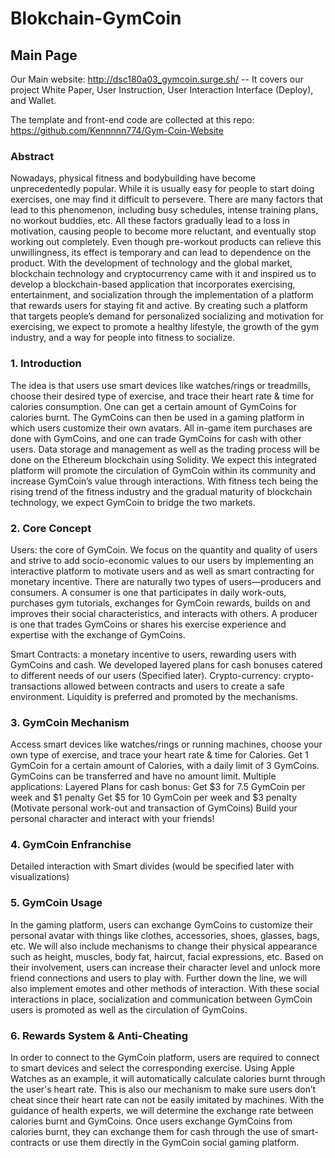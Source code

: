# Blokchain-GymCoin

## Main Page
Our Main website: http://dsc180a03_gymcoin.surge.sh/ -- It covers our project White Paper, User Instruction, User Interaction Interface (Deploy), and Wallet.

The template and front-end code are collected at this repo: https://github.com/Kennnnn774/Gym-Coin-Website

### Abstract

Nowadays, physical fitness and bodybuilding have become unprecedentedly popular. While it is usually easy for people to start doing exercises, one may find it difficult to persevere. There are many factors that lead to this phenomenon, including busy schedules, intense training plans, no workout buddies, etc. All these factors gradually lead to a loss in motivation, causing people to become more reluctant, and eventually stop working out completely. Even though pre-workout products can relieve this unwillingness, its effect is temporary and can lead to dependence on the product. With the development of technology and the global market, blockchain technology and cryptocurrency came with it and inspired us to develop a blockchain-based application that incorporates exercising, entertainment, and socialization through the implementation of a platform that rewards users for staying fit and active. By creating such a platform that targets people’s demand for personalized socializing and motivation for exercising, we expect to promote a healthy lifestyle, the growth of the gym industry, and a way for people into fitness to socialize.


### 1. Introduction 
The idea is that users use smart devices like watches/rings or treadmills, choose their desired type of exercise, and trace their heart rate & time for calories consumption. One can get a certain amount of GymCoins for calories burnt. The GymCoins can then be used in a gaming platform in which users customize their own avatars. All in-game item purchases are done with GymCoins, and one can trade GymCoins for cash with other users. Data storage and management as well as the trading process will be done on the Ethereum blockchain using Solidity. We expect this integrated platform will promote the circulation of GymCoin within its community and increase GymCoin’s value through interactions. With fitness tech being the rising trend of the fitness industry and the gradual maturity of blockchain technology, we expect GymCoin to bridge the two markets. 


### 2. Core Concept
Users: the core of GymCoin. We focus on the quantity and quality of users and strive to add socio-economic values to our users by implementing an interactive platform to motivate users and as well as smart contracting for monetary incentive. There are naturally two types of users—producers and consumers. A consumer is one that participates in daily work-outs, purchases gym tutorials, exchanges for GymCoin rewards, builds on and improves their social characteristics, and interacts with others. A producer is one that trades GymCoins or shares his exercise experience and expertise with the exchange of GymCoins. 

Smart Contracts: a monetary incentive to users, rewarding users with GymCoins and cash. We developed layered plans for cash bonuses catered to different needs of our users (Specified later).
Crypto-currency: crypto-transactions allowed between contracts and users to create a safe environment. Liquidity is preferred and promoted by the mechanisms.


### 3. GymCoin Mechanism
Access smart devices like watches/rings or running machines, choose your own type of exercise, and trace your heart rate & time for Calories.
Get 1 GymCoin for a certain amount of Calories, with a daily limit of 3 GymCoins.
GymCoins can be transferred and have no amount limit.
Multiple applications:
Layered Plans for cash bonus:
Get $3 for 7.5 GymCoin per week and $1 penalty
Get $5 for 10 GymCoin per week and $3 penalty
(Motivate personal work-out and transaction of GymCoins)
Build your personal character and interact with your friends!


### 4. GymCoin Enfranchise
Detailed interaction with Smart divides (would be specified later with visualizations)


### 5. GymCoin Usage
In the gaming platform, users can exchange GymCoins to customize their personal avatar with things like clothes, accessories, shoes, glasses, bags, etc. We will also include mechanisms to change  their physical appearance such as height, muscles, body fat, haircut, facial expressions, etc. Based on their involvement, users can increase their character level and unlock more friend connections and users to play with. Further down the line, we will also implement emotes and other methods of interaction. With these social interactions in place, socialization and communication between GymCoin users is promoted as well as the circulation of GymCoins.


### 6. Rewards System & Anti-Cheating
In order to connect to the GymCoin platform, users are required to connect to smart devices and select the corresponding exercise. Using Apple Watches as an example, it will automatically calculate calories burnt through the user's heart rate. This is also our mechanism to make sure users don’t cheat since their heart rate can not be easily imitated by machines. With the guidance of health experts, we will determine the exchange rate between calories burnt and GymCoins. Once users exchange GymCoins from calories burnt, they can exchange them for cash through the use of smart-contracts or use them directly in the GymCoin social gaming platform.

